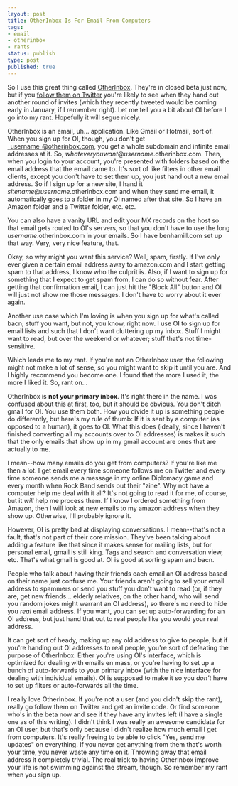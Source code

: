 ```yaml
---
layout: post
title: OtherInbox Is For Email From Computers
tags:
- email
- otherinbox
- rants
status: publish
type: post
published: true
---
```

So I use this great thing called <a href="http://otherinbox.com">OtherInbox</a>. They're in closed beta just now, but if you <a href="http://twitter.com/otherinbox">follow them on Twitter</a> you're likely to see when they hand out another round of invites (which they recently tweeted would be coming early in January, if I remember right). Let me tell you a bit about OI before I go into my rant. Hopefully it will segue nicely.

OtherInbox is an email, uh... application. Like Gmail or Hotmail, sort of. When you sign up for OI, though, you don't get _username_@otherinbox.com, you get a whole subdomain and infinite email addresses at it. So, _whateveryouwant_@_username_.otherinbox.com. Then, when you login to your account, you're presented with folders based on the email address that the email came to. It's sort of like filters in other email clients, except you don't have to set them up, you just hand out a new email address. So if I sign up for a new site, I hand it _sitename_@_username_.otherinbox.com and when they send me email, it automatically goes to a folder in my OI named after that site. So I have an Amazon folder and a Twitter folder, etc. etc.

You can also have a vanity URL and edit your MX records on the host so that email gets routed to OI's servers, so that you don't have to use the long _username_.otherinbox.com in your emails. So I have benhamill.com set up that way. Very, very nice feature, that.

Okay, so why might you want this service? Well, spam, firstly. If I've only ever given a certain email address away to amazon.com and I start getting spam to that address, I know who the culprit is. Also, if I want to sign up for something that I expect to get spam from, I can do so without fear. After getting that confirmation email, I can just hit the "Block All" button and OI will just not show me those messages. I don't have to worry about it ever again.

Another use case which I'm loving is when you sign up for what's called bacn; stuff you want, but not, you know, right now. I use OI to sign up for email lists and such that I don't want cluttering up my inbox. Stuff I might want to read, but over the weekend or whatever; stuff that's not time-sensitive.

Which leads me to my rant. If you're not an OtherInbox user, the following might not make a lot of sense, so you might want to skip it until you are. And I highly recommend you become one. I found that the more I used it, the more I liked it. So, rant on...

OtherInbox is <strong>not your primary inbox</strong>. It's right there in the name. I was confused about this at first, too, but it should be obvious. You don't ditch gmail for OI. You use them both. How you divide it up is something people do differently, but here's my rule of thumb: If it is sent by a computer (as opposed to a human), it goes to OI. What this does (ideally, since I haven't finished converting all my accounts over to OI addresses) is makes it such that the only emails that show up in my gmail account are ones that are actually to me.

I mean--how many emails do you get from computers? If you're like me then a lot. I get email every time someone follows me on Twitter and every time someone sends me a message in my online Diplomacy game and every month when Rock Band sends out their "zine". Why not have a computer help me deal with it all? It's not going to read it for me, of course, but it _will_ help me process them. If I know I ordered something from Amazon, then I will look at new emails to my amazon address when they show up. Otherwise, I'll probably ignore it.

However, OI is pretty bad at displaying conversations. I mean--that's not a fault, that's not part of their core mission. They've been talking about adding a feature like that since it makes sense for mailing lists, but for personal email, gmail is still king. Tags and search and conversation view, etc. That's what gmail is good at. OI is good at sorting spam and bacn.

People who talk about having their friends each email an OI address based on their name just confuse me. Your friends aren't going to sell your email address to spammers or send you stuff you don't want to read (or, if they are, get new friends... elderly relatives, on the other hand, who will send you random jokes might warrant an OI address), so there's no need to hide you *real* email address. If you want, you can set up auto-forwarding for an OI address, but just hand that out to real people like you would your real address.

It can get sort of heady, making up any old address to give to people, but if you're handing out OI addresses to real people, you're sort of defeating the purpose of OtherInbox. Either you're using OI's interface, which is optimized for dealing with emails en mass, or you're having to set up a bunch of auto-forwards to your primary inbox (with the nice interface for dealing with individual emails). OI is supposed to make it so you <em>don't</em> have to set up filters or auto-forwards all the time.

I really love OtherInbox. If you're not a user (and you didn't skip the rant), really go follow them on Twitter and get an invite code. Or find someone who's in the beta now and see if they have any invites left (I have a single one as of this writing). I didn't think I was really an awesome candidate for an OI user, but that's only because I didn't realize how much email I get from computers. It's really freeing to be able to click "Yes, send me updates" on everything. If you never get anything from them that's worth your time, you never waste any time on it. Throwing away that email address it completely trivial. The real trick to having OtherInbox improve your life is not swimming against the stream, though. So remember my rant when you sign up.
